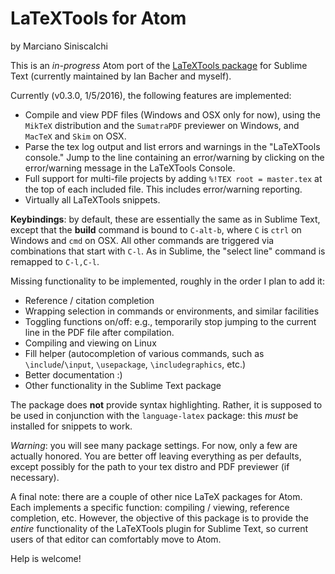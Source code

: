 # LaTeXTools for Atom

by Marciano Siniscalchi

This is an *in-progress* Atom port of the [LaTeXTools package](http://github.com/SublimeText/LaTeXTools) for Sublime Text (currently maintained by Ian Bacher and myself).

Currently (v0.3.0, 1/5/2016), the following features are implemented:

* Compile and view PDF files (Windows and OSX only for now), using the `MikTeX` distribution and the `SumatraPDF` previewer on Windows, and `MacTeX` and `Skim` on OSX.
* Parse the tex log output and list errors and warnings in the "LaTeXTools console." Jump to the line containing an error/warning by clicking on the error/warning message in the LaTeXTools Console.
* Full support for multi-file projects by adding  `%!TEX root = master.tex` at the top of each included file. This includes error/warning reporting.
* Virtually all LaTeXTools snippets.

**Keybindings**: by default, these are essentially the same as in Sublime Text, except that the **build** command is bound to `C-alt-b`, where `C` is `ctrl` on Windows and `cmd` on OSX. All other commands are triggered via combinations that start with `C-l`. As in Sublime, the "select line" command is remapped to `C-l,C-l`.

Missing functionality to be implemented, roughly in the order I plan to add it:

* Reference / citation completion
* Wrapping selection in commands or environments, and similar facilities
* Toggling functions on/off: e.g., temporarily stop jumping to the current line in the PDF file after compilation.
* Compiling and viewing on Linux
* Fill helper (autocompletion of various commands, such as  `\include`/`\input`, `\usepackage`, `\includegraphics`, etc.)
* Better documentation :)
* Other functionality in the Sublime Text package


The package does **not** provide syntax highlighting. Rather, it is supposed to be used in conjunction with the `language-latex` package: this *must* be installed for snippets to work.

*Warning*: you will see many package settings. For now, only a few are actually honored. You are better off leaving everything as per defaults, except possibly for the path to your tex distro and PDF previewer (if necessary).

A final note: there are a couple of other nice LaTeX packages for Atom. Each implements a specific function: compiling / viewing,  reference completion, etc. However, the objective of this package is to provide the *entire* functionality of the LaTeXTools plugin for Sublime Text, so current users of that editor can comfortably move to Atom.

Help is welcome!
